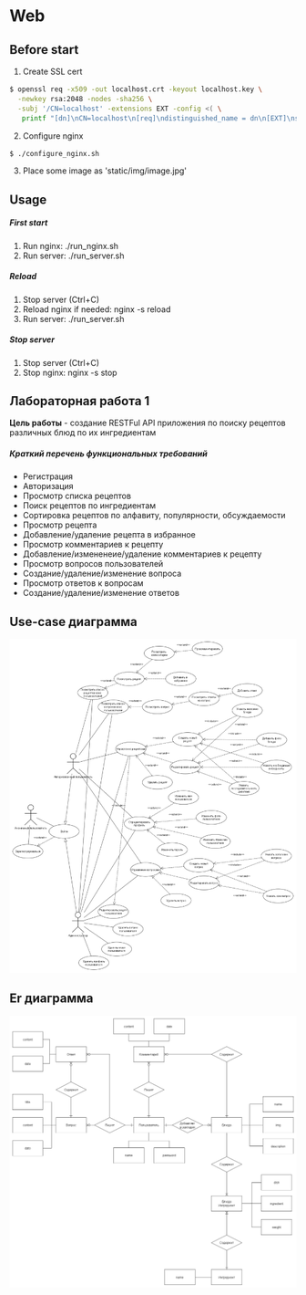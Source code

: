 # Web

## Before start
1. Create SSL cert
```bash
$ openssl req -x509 -out localhost.crt -keyout localhost.key \
  -newkey rsa:2048 -nodes -sha256 \
  -subj '/CN=localhost' -extensions EXT -config <( \
   printf "[dn]\nCN=localhost\n[req]\ndistinguished_name = dn\n[EXT]\nsubjectAltName=DNS:localhost\nkeyUsage=digitalSignature\nextendedKeyUsage=serverAuth")
```

2. Configure nginx
```bash
$ ./configure_nginx.sh
```

3. Place some image as 'static/img/image.jpg'

## Usage
##### First start
1) Run nginx: ./run_nginx.sh
2) Run server: ./run_server.sh

##### Reload
1) Stop server (Ctrl+C)
2) Reload nginx if needed: nginx -s reload 
3) Run server: ./run_server.sh

##### Stop server
1) Stop server (Ctrl+C)
2) Stop nginx: nginx -s stop

## Лабораторная работа 1

**Цель работы** - создание RESTFul API приложения по поиску рецептов различных блюд по их ингредиентам

##### Краткий перечень функциональных требований
* Регистрация
* Авторизация
* Просмотр списка рецептов
* Поиск рецептов по ингредиентам
* Сортировка рецептов по алфавиту, популярности, обсуждаемости
* Просмотр рецепта
* Добавление/удаление рецепта в избранное
* Просмотр комментариев к рецепту
* Добавление/измененеие/удаление комментариев к рецепту
* Просмотр вопросов пользователей
* Создание/удаление/изменение вопроса
* Просмотр ответов к вопросам
* Создание/удаление/изменение ответов

## Use-case диаграмма
![Изображение](https://github.com/shestakovar/Web/blob/lab_01/docs/img/use_case.png)

## Er диаграмма
![Изображение](https://github.com/shestakovar/Web/blob/lab_01/docs/img/er.png)